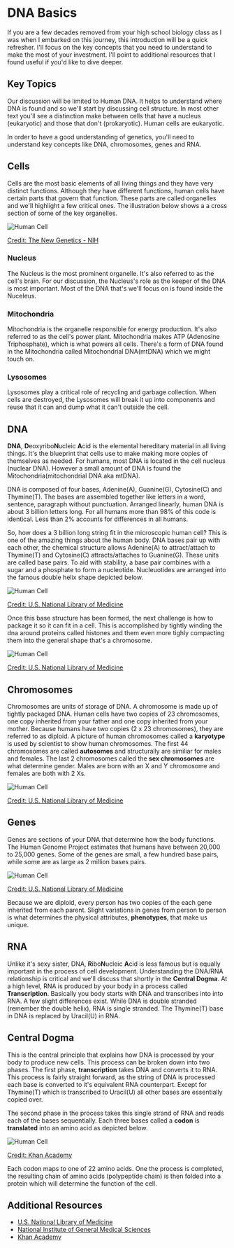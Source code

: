# DNA Basics

If you are a few decades removed from your high school biology class as I was when I embarked on this journey, this introduction will be a quick refresher. I'll focus on the key concepts that you need to understand to make the most of your investment. I'll point to additional resources that I found useful if you'd like to dive deeper.

## Key Topics

Our discussion will be limited to Human DNA. It helps to understand where DNA is found and so we'll start by discussing cell structure. In most other text you'll see a distinction make between cells that have a nucleus (eukaryotic) and those that don't (prokaryotic). Human cells are eukaryotic.

In order to have a good understanding of genetics, you'll need to understand key concepts like DNA, chromosomes, genes and RNA.

## Cells

Cells are the most basic elements of all living things and they have very distinct functions. Although they have different functions, human cells have certain parts that govern that function. These parts are called organelles and we'll highlight a few critical ones. The illustration below shows a a cross section of some of the key organelles.

![Human Cell](./../99-Images/cell-cross-section.png)

[Credit: The New Genetics - NIH][1]

### **Nucleus**
The Nucleus is the most prominent organelle. It's also referred to as the cell's brain. For our discussion, the Nucleus's role as the keeper of the DNA is most important. Most of the DNA that's we'll focus on is found inside the Nuceleus.

### **Mitochondria**
Mitochondria is the organelle responsible for energy production. It's also referred to as the cell's power plant. Mitochondria makes ATP (Adenosine Triphosphate), which is what powers all cells. There's a form of DNA found in the Mitochondria called Mitochondrial DNA(mtDNA) which we might touch on.

### **Lysosomes**
Lysosomes play a critical role of recycling and garbage collection. When cells are destroyed, the Lysosomes will break it up into components and reuse that it can and dump what it can't outside the cell.

## DNA

**DNA**, **D**eoxyribo**N**ucleic **A**cid is the elemental hereditary material in all living things. It's the blueprint that cells use to make making more copies of themselves as needed. For humans, most DNA is located in the cell nucleus (nuclear DNA). However a small amount of DNA is found the Mitochondria(mitochondrial DNA aka mtDNA).

DNA is composed of four bases, Adenine(A), Guanine(G), Cytosine(C) and Thymine(T). The bases are assembled together like letters in a word, sentence, paragraph without punctuation. Arranged linearly, human DNA is about 3 billion letters long. For all humans more than 98% of this code is identical. Less than 2% accounts for differences in all humans.

So, how does a 3 billion long string fit in the microscopic human cell? This is one of the amazing things about the human body. DNA bases pair up with each other, the chemical structure allows Adenine(A) to attract/attach to Thymine(T) and Cytosine(C) attracts/attaches to Guanine(G). These units are called base pairs. To aid with stability, a base pair combines with a sugar and a phosphate to form a nucleotide. Nucleuotides are arranged into the famous double helix shape depicted below.

![Human Cell](./../99-Images/dna-double-helix.png)

[Credit: U.S. National Library of Medicine][2]

Once this base structure has been formed, the next challenge is how to package it so it can fit in a cell. This is accomplished by tightly winding the dna around proteins called histones and them even more tighly compacting them into the general shape that's a chromosome.

![Human Cell](./../99-Images/dna-histone-chromosome.png)

[Credit: U.S. National Library of Medicine][3]

## Chromosomes
Chromosomes are units of storage of DNA. A chromosome is made up of tightly packaged DNA. Human cells have two copies of 23 chromosomes, one copy inherited from your father and one copy inherited from your mother. Because humans have two copies (2 x 23 chromosomes), they are referred to as diploid. A picture of human chromosomes called a **karyotype** is used by scientist to show human chromosomes. The first 44 chromosomes are called **autosomes** and structurally are similiar for males and females. The last 2 chromosomes called the **sex chromosomes** are what determine gender. Males are born with an X and Y chromosome and females are both with 2 Xs.

![Human Cell](./../99-Images/dna-karyotype.png)

[Credit: U.S. National Library of Medicine][4]

## Genes
Genes are sections of your DNA that determine how the body functions. The Human Genome Project estimates that humans have between 20,000 to 25,000 genes. Some of the genes are small, a few hundred base pairs, while some are as large as 2 million bases pairs.

![Human Cell](./../99-Images/dna-genes.png)

[Credit: U.S. National Library of Medicine][5]

Because we are diploid, every person has two copies of the each gene inherited from each parent. Slight variations in genes from person to person is what determines the physical attributes, **phenotypes**, that make us unique.

## RNA
Unlike it's sexy sister, DNA, **R**ibo**N**ucleic **A**cid is less famous but is equally important in the process of cell development. Understanding the DNA/RNA relationship is critical and we'll discuss that shortly in the **Central Dogma**. At a high level, RNA is produced by your body in a process called **Transcription**. Basically you body starts with DNA and transcribes into into RNA. A few slight differences exist. While DNA is double stranded (remember the double helix), RNA is single stranded. The Thymine(T) base in DNA is replaced by Uracil(U) in RNA.

## Central Dogma
This is the central principle that explains how DNA is processed by your body to produce new cells. This process can be broken down into two phases. The first phase, **transcription** takes DNA and converts it to RNA. This process is fairly straight forward, as the string of DNA is processed each base is converted to it's equivalent RNA counterpart. Except for Thymine(T) which is transcribed to Uracil(U) all other bases are essentially copied over.

The second phase in the process takes this single strand of RNA and reads each of the bases sequentially. Each three bases called a **codon** is **translated** into an amino acid as depicted below.

![Human Cell](./../99-Images/dna-central-dogma.png)

[Credit: Khan Academy][6]

Each codon maps to one of 22 amino acids. One the process is completed, the resulting chain of amino acids (polypeptide chain) is then folded into a protein which will determine the function of the cell.

[1]: https://www.nigms.nih.gov/education/Booklets/the-new-genetics/Pages/Home.aspx
[2]: https://medlineplus.gov/genetics/understanding/basics/dna/
[3]: https://medlineplus.gov/genetics/understanding/basics/chromosome/
[4]: https://medlineplus.gov/genetics/understanding/basics/howmanychromosomes/
[5]: https://medlineplus.gov/genetics/understanding/basics/gene/
[6]: https://www.khanacademy.org/science/high-school-biology/hs-molecular-genetics/hs-rna-and-protein-synthesis/a/intro-to-gene-expression-central-dogma

## Additional Resources
- [U.S. National Library of Medicine](https://medlineplus.gov/genetics/)
- [National Institute of General Medical Sciences](https://www.nigms.nih.gov/education/genes/)
- [Khan Academy](https://www.khanacademy.org/science/high-school-biology/hs-molecular-genetics/hs-rna-and-protein-synthesis/v/molecular-structure-of-rna)
